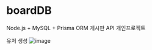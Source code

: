 # boardDB
Node.js + MySQL + Prisma ORM 게시판 API 개인프로젝트

유저 생성
![image](https://github.com/user-attachments/assets/5214c008-3726-4ff2-85a4-836f15c45b91)
